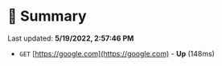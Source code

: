 # 📖 Summary
Last updated: **5/19/2022, 2:57:46 PM**

- `GET` [https://google.com](https://google.com) - **Up** (148ms)
